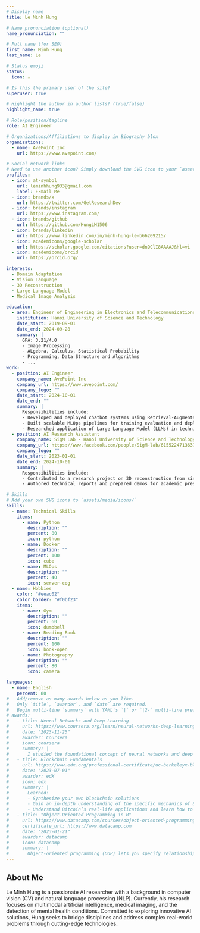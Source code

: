 ```yaml
---
# Display name
title: Le Minh Hung

# Name pronunciation (optional)
name_pronunciation: ""

# Full name (for SEO)
first_name: Minh Hung
last_name: Le

# Status emoji
status:
  icon: ☕️

# Is this the primary user of the site?
superuser: true

# Highlight the author in author lists? (true/false)
highlight_name: true

# Role/position/tagline
role: AI Engineer

# Organizations/Affiliations to display in Biography blox
organizations:
  - name: AvePoint Inc
    url: https://www.avepoint.com/

# Social network links
# Need to use another icon? Simply download the SVG icon to your `assets/media/icons/` folder.
profiles:
  - icon: at-symbol
    url: leminhhung933@gmail.com
    label: E-mail Me
  - icon: brands/x
    url: https://twitter.com/GetResearchDev
  - icon: brands/instagram
    url: https://www.instagram.com/
  - icon: brands/github
    url: https://github.com/HungLM1506
  - icon: brands/linkedin
    url: https://www.linkedin.com/in/minh-hung-le-b66209215/
  - icon: academicons/google-scholar
    url: https://scholar.google.com/citations?user=dnOClI8AAAAJ&hl=vi
  - icon: academicons/orcid
    url: https://orcid.org/

interests:
  - Domain Adaptation
  - Vision Language
  - 3D Reconstruction
  - Large Language Model
  - Medical Image Analysis

education:
  - area: Engineer of Engineering in Electronics and Telecommunications
    institution: Hanoi University of Science and Technology
    date_start: 2019-09-01
    date_end: 2024-09-28
    summary: |
      GPA: 3.21/4.0
      - Image Processing 
      - ALgebra, Calculus, Statistical Probability
      - Programming, Data Structure and Algorithms
      - ...
work:
  - position: AI Engineer
    company_name: AvePoint Inc
    company_url: https://www.avepoint.com/
    company_logo: ""
    date_start: 2024-10-01
    date_end: ""
    summary: |
      Responsibilities include:
      - Developed and deployed chatbot systems using Retrieval-Augmented Generation (RAG) and AI agents
      - Built scalable MLOps pipelines for training evaluation and deployment of large model
      - Researched application of Large Language Model (LLMs) in technical and enterprise contexts
  - position: AI Research Assistant
    company_name: SigM Lab - Hanoi University of Science and Technology
    company_url: https://www.facebook.com/people/SigM-lab/61552247136375/?_rdr
    company_logo: ""
    date_start: 2023-01-01
    date_end: 2024-10-01
    summary: |
      Responsibilities include:
      - Contributed to a research project on 3D reconstruction from single images
      - Authored technical reports and prepared demos for academic presentations and conferences

# Skills
# Add your own SVG icons to `assets/media/icons/`
skills:
  - name: Technical Skills
    items:
      - name: Python
        description: ""
        percent: 80
        icon: python
      - name: Docker
        description: ""
        percent: 100
        icon: cube
      - name: MLOps
        description: ""
        percent: 40
        icon: server-cog
  - name: Hobbies
    color: "#eeac02"
    color_border: "#f0bf23"
    items:
      - name: Gym
        description: ""
        percent: 60
        icon: dumbbell
      - name: Reading Book
        description: ""
        percent: 100
        icon: book-open
      - name: Photography
        description: ""
        percent: 80
        icon: camera

languages:
  - name: English
    percent: 80
#   Add/remove as many awards below as you like.
#   Only `title`, `awarder`, and `date` are required.
#   Begin multi-line `summary` with YAML's `|` or `|2-` multi-line prefix and indent 2 spaces below.
# awards:
#   - title: Neural Networks and Deep Learning
#     url: https://www.coursera.org/learn/neural-networks-deep-learning
#     date: "2023-11-25"
#     awarder: Coursera
#     icon: coursera
#     summary: |
#       I studied the foundational concept of neural networks and deep learning. By the end, I was familiar with the significant technological trends driving the rise of deep learning; build, train, and apply fully connected deep neural networks; implement efficient (vectorized) neural networks; identify key parameters in a neural network’s architecture; and apply deep learning to your own applications.
#   - title: Blockchain Fundamentals
#     url: https://www.edx.org/professional-certificate/uc-berkeleyx-blockchain-fundamentals
#     date: "2023-07-01"
#     awarder: edX
#     icon: edx
#     summary: |
#       Learned:
#       - Synthesize your own blockchain solutions
#       - Gain an in-depth understanding of the specific mechanics of Bitcoin
#       - Understand Bitcoin’s real-life applications and learn how to attack and destroy Bitcoin, Ethereum, smart contracts and Dapps, and alternatives to Bitcoin’s Proof-of-Work consensus algorithm
#   - title: "Object-Oriented Programming in R"
#     url: https://www.datacamp.com/courses/object-oriented-programming-with-s3-and-r6-in-r
#     certificate_url: https://www.datacamp.com
#     date: "2023-01-21"
#     awarder: datacamp
#     icon: datacamp
#     summary: |
#       Object-oriented programming (OOP) lets you specify relationships between functions and the objects that they can act on, helping you manage complexity in your code. This is an intermediate level course, providing an introduction to OOP, using the S3 and R6 systems. S3 is a great day-to-day R programming tool that simplifies some of the functions that you write. R6 is especially useful for industry-specific analyses, working with web APIs, and building GUIs.
---
```


## About Me

Le Minh Hung is a passionate AI researcher with a background in computer vision (CV) and natural language processing (NLP). Currently, his research focuses on multimodal artificial intelligence, medical imaging, and the detection of mental health conditions. Committed to exploring innovative AI solutions, Hung seeks to bridge disciplines and address complex real-world problems through cutting-edge technologies.
